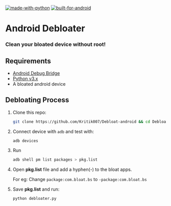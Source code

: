 [![made-with-python](http://ForTheBadge.com/images/badges/made-with-python.svg)](https://www.python.org/)
[![built-for-android](https://forthebadge.com/images/badges/built-for-android.svg)](https://forthebadge.com)

# Android Debloater

### Clean your bloated device without root!

## Requirements

- [Android Debug Bridge](https://developer.android.com/studio/releases/platform-tools)
- [Python v3.x](https://python.org/download)
- A bloated android device

## Debloating Process

1. Clone this repo:
   ```bash
   git clone https://github.com/Kritik007/Debloat-android && cd Debloat-android
   ```
2. Connect device with `adb` and test with:
   ```bash
   adb devices
   ```
3. Run 
   ```bash
   adb shell pm list packages > pkg.list
   ```
4. Open **pkg.list** file and add a hyphen(-) to the bloat apps.
   
   For eg:
   Change
   `package:com.bloat.bs`
   to
   `-package:com.bloat.bs`

5. Save **pkg.list** and run:
   ```bash
   python debloater.py
   ```
